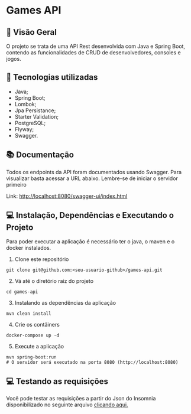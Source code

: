 # Games API

## 📌 Visão Geral

O projeto se trata de uma API Rest desenvolvida com Java e Spring Boot, contendo as funcionalidades de CRUD de desenvolvedores, consoles e jogos.

## 🚀 Tecnologias utilizadas

- Java;
- Spring Boot;
- Lombok;
- Jpa Persistance;
- Starter Validation;
- PostgreSQL;
- Flyway;
- Swagger.

## 📚 Documentação

Todos os endpoints da API foram documentados usando Swagger. Para visualizar basta acessar a URL abaixo. Lembre-se de iniciar o servidor primeiro

<p>Link: <a href="http://localhost:8080/swagger-ui/index.html" target="_blank">http://localhost:8080/swagger-ui/index.html</a></p>

## 💻 Instalação, Dependências e Executando o Projeto

Para poder executar a aplicação é necessário ter o java, o maven e o docker instalados.

1. Clone este repositório

```shell
git clone git@github.com:<seu-usuario-github>/games-api.git
```

2. Vá até o diretório raiz do projeto

```shell
cd games-api
```

3. Instalando as dependências da aplicação

```shell
mvn clean install
```

4. Crie os contâiners

```shell
docker-compose up -d
```

5. Execute a aplicação

```shell
mvn spring-boot:run
# O servidor será executado na porta 8080 (http://localhost:8080)
```

## 💻 Testando as requisições

Você pode testar as requisições a partir do Json do Insomnia disponibilizado no seguinte arquivo <a href="./src/main/java/diamond/games/assets/Insomnia.json" target='_blank'>clicando aqui.</a>

